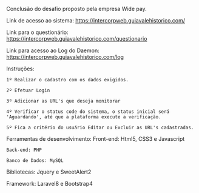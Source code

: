 Conclusão do desafio proposto pela empresa Wide pay.

Link de acesso ao sistema: https://intercorpweb.guiavalehistorico.com/

Link para o questionário: https://intercorpweb.guiavalehistorico.com/questionario

Link para acesso ao Log do Daemon: https://intercorpweb.guiavalehistorico.com/log

Instruções:

    1º Realizar o cadastro com os dados exigidos.
    
    2º Efetuar Login
    
    3º Adicionar as URL's que deseja monitorar
    
    4º Verificar o status code do sistema, o status inicial será 'Aguardando', até que a plataforma execute a verificação.
    
    5º Fica a critério do usuário Editar ou Excluir as URL's cadastradas.    

Ferramentas de desenvolvimento:
    Front-end: Html5, CSS3 e Javascript
    
    Back-end: PHP
    
    Banco de Dados: MySQL
    
Bibliotecas: Jquery e SweetAlert2

Framework: Laravel8 e Bootstrap4
